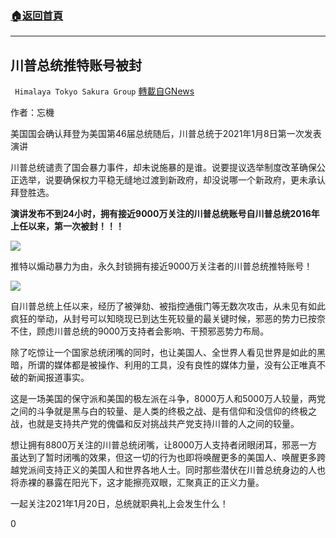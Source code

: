 ###  [:house:返回首頁](https://github.com/ourhimalayas/txt)
---

## 川普总统推特账号被封
` Himalaya Tokyo Sakura Group` [轉載自GNews](https://gnews.org/zh-hans/730812/)

作者：忘機

美国国会确认拜登为美国第46届总统随后，川普总统于2021年1月8日第一次发表演讲

川普总统谴责了国会暴力事件，却未说施暴的是谁。说要提议选举制度改革确保公正选举，说要确保权力平稳无缝地过渡到新政府，却没说哪一个新政府，更未承认拜登胜选。

**演讲发布不到24小时，拥有接近9000万关注的川普总统账号自川普总统2016年上任以来，第一次被封！！！**

![]()![](https://gnews.org/wp-content/uploads/2021/01/image0-1-24.jpg)

推特以煽动暴力为由，永久封锁拥有接近9000万关注者的川普总统推特账号！

![]()![](https://gnews.org/wp-content/uploads/2021/01/987678.jpg)

自川普总统上任以来，经历了被弹劾、被指控通俄门等无数次攻击，从未见有如此疯狂的举动，从封号可以知晓现已到达生死较量的最关键时候，邪恶的势力已按奈不住，顾虑川普总统的9000万支持者会影响、干预邪恶势力布局。

除了吃惊让一个国家总统闭嘴的同时，也让美国人、全世界人看见世界是如此的黑暗，所谓的媒体都是被操作、利用的工具，没有良性的媒体力量，没有公正唯真不破的新闻报道事实。

这是一场美国的保守派和美国的极左派在斗争，8000万人和5000万人较量，两党之间的斗争就是黑与白的较量、是人类的终极之战、是有信仰和没信仰的终极之战，也就是支持共产党的傀儡和反对挑战共产党支持川普的人之间的较量。

想让拥有8800万关注的川普总统闭嘴，让8000万人支持者闭眼闭耳，邪恶一方虽达到了暂时闭嘴的效果，但这一切的行为也即将唤醒更多的美国人、唤醒更多跨越党派间支持正义的美国人和世界各地人士。同时那些潜伏在川普总统身边的人也将赤裸的暴露在阳光下，这才能擦亮双眼，汇聚真正的正义力量。

一起关注2021年1月20日，总统就职典礼上会发生什么！

0
